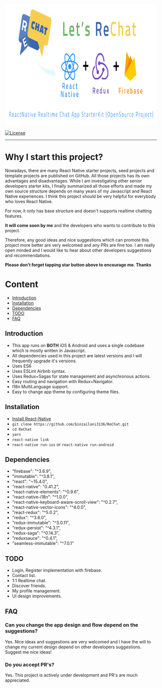 <img src="assets/readme/introduction.png" width="880" height="400">

[![License](https://img.shields.io/badge/license-MIT-green.svg?style=flat)](https://github.com/binzailani3136/ReChat/blob/master/LICENSE)

---------------

# Why I start this project?
Nowadays, there are many React Native starter projects, seed projects and template projects are published on GitHub.
All those projects has its own advantages and disadvantages.
While I am investigating other senior developers starter kits, I finally summarized all those efforts and made my own source structure depends on many years of my Javascript and React Native experiences.
I think this project should be very helpful for everybody who loves React Native.

For now, it only has base structure and doesn't supports realtime chatting features.

**It will come soon by me** and the developers who wants to contribute to this project.

Therefore, any good ideas and nice suggestions which can promote this project more better are very welcomed and any PRs are fine too.
I am really open minded and I would like to hear about other developers suggestions and recommendations.

**Please don't forget tapping star button above to encourage me. Thanks**

# Content

- [Introduction](#introduction)
- [Installation](#installation)
- [Dependencies](#dependencies)
- [TODO](#todo)
- [FAQ](#faq)

## Introduction
- This app runs on **BOTH** iOS & Android and uses a single codebase which is mostly written in Javascript.
- All dependencies used in this project are latest versions and I will frequently upgrade it's versions.
- Uses ES6
- Uses ESLint Airbnb syntax.
- Uses Redux+Sagas for state management and asynchronous actions.
- Easy routing and navigation with Redux+Navigator.
- I18n MultiLanguage support.
- Easy to change app theme by configuring theme files.

## Installation
* [Install React-Native](https://facebook.github.io/react-native/docs/getting-started.html#content)
* `git clone https://github.com/binzailani3136/ReChat.git`
* `cd ReChat`
* `yarn`
* `react-native link`
* `react-native run-ios` or `react-native run-android`

## Dependencies
*  "firebase": "^3.6.9",
*  "immutable": "^3.8.1",
*  "react": "~15.4.0",
*  "react-native": "0.41.2",
*  "react-native-elements": "^0.9.6",
*  "react-native-i18n": "^1.0.0",
*  "react-native-keyboard-aware-scroll-view": "^0.2.7",
*  "react-native-vector-icons": "^4.0.0",
*  "react-redux": "^5.0.2",
*  "redux": "^3.6.0",
*  "redux-immutable": "^3.0.11",
*  "redux-persist": "^4.3.1",
*  "redux-saga": "^0.14.3",
*  "reduxsauce": "^0.4.1",
*  "seamless-immutable": "^7.0.1"

## TODO
* Login, Register implementation with firebase.
* Contact list.
* 1:1 Realtime chat.
* Discover friends.
* My profile management.
* UI design improvements.

## FAQ
### Can you change the app design and flow depend on the suggestions?
Yes. Nice ideas and suggestions are very welcomed and I have the will to change my current design depend on other developers suggestions. Suggest me nice ideas!
### Do you accept PR's?
Yes. This project is actively under development and PR's are much appreciated.
